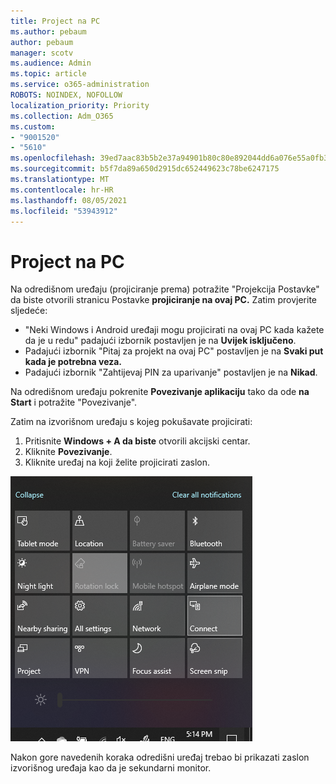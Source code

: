 ```yaml
---
title: Project na PC
ms.author: pebaum
author: pebaum
manager: scotv
ms.audience: Admin
ms.topic: article
ms.service: o365-administration
ROBOTS: NOINDEX, NOFOLLOW
localization_priority: Priority
ms.collection: Adm_O365
ms.custom:
- "9001520"
- "5610"
ms.openlocfilehash: 39ed7aac83b5b2e37a94901b80c80e892044dd6a076e55a0fb327d2dce7bd16e
ms.sourcegitcommit: b5f7da89a650d2915dc652449623c78be6247175
ms.translationtype: MT
ms.contentlocale: hr-HR
ms.lasthandoff: 08/05/2021
ms.locfileid: "53943912"
---
```

# <a name="project-to-a-pc"></a>Project na PC

Na odredišnom uređaju (projiciranje prema) potražite "Projekcija Postavke" da biste otvorili stranicu Postavke **projiciranje na ovaj PC.** Zatim provjerite sljedeće:
- "Neki Windows i Android uređaji mogu projicirati na ovaj PC kada kažete da je u redu" padajući izbornik postavljen je na **Uvijek isključeno**.
- Padajući izbornik "Pitaj za projekt na ovaj PC" postavljen je na **Svaki put kada je potrebna veza.**
- Padajući izbornik "Zahtijevaj PIN za uparivanje" postavljen je na **Nikad**.

Na odredišnom uređaju pokrenite **Povezivanje aplikaciju** tako da ode **na Start** i potražite "Povezivanje".

Zatim na izvorišnom uređaju s kojeg pokušavate projicirati:

1. Pritisnite **Windows + A da biste** otvorili akcijski centar.
2. Kliknite **Povezivanje**.
3. Kliknite uređaj na koji želite projicirati zaslon.

![Project na PC](media/project-to-a-pc.png)

Nakon gore navedenih koraka odredišni uređaj trebao bi prikazati zaslon izvorišnog uređaja kao da je sekundarni monitor.
